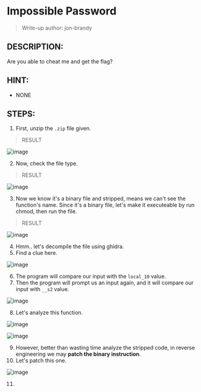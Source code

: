 # Impossible Password
> Write-up author: jon-brandy
## DESCRIPTION:
Are you able to cheat me and get the flag?
## HINT:
- NONE
## STEPS:
1. First, unzip the `.zip` file given.

> RESULT

![image](https://user-images.githubusercontent.com/70703371/208129090-784d9df3-a66f-404c-bb37-3276d2fc4474.png)


2. Now, check the file type.

> RESULT

![image](https://user-images.githubusercontent.com/70703371/208129195-3604916d-566c-4438-a97b-a3debcb68a18.png)


3. Now we know it's a binary file and stripped, means we can't see the function's name. Since it's a binary file, let's make it executeable by run chmod, then run the file.

> RESULT

![image](https://user-images.githubusercontent.com/70703371/208129406-d09f7b90-0781-4e39-8b73-e2c78feb6ecf.png)


4. Hmm.. let's decompile the file using ghidra.
5. Find a clue here.

![image](https://user-images.githubusercontent.com/70703371/208130523-59086866-395b-4b45-948e-773b1a8dee01.png)


6. The program will compare our input with the `local_10` value.
7. Then the program will prompt us an input again, and it will compare our input with `__s2` value.

![image](https://user-images.githubusercontent.com/70703371/208130909-4d17f40b-6018-4c31-aa6b-7add255f0fbc.png)


8. Let's analyze this function.

![image](https://user-images.githubusercontent.com/70703371/208131063-56205631-7b75-4128-b1ae-1ac97370cee6.png)


![image](https://user-images.githubusercontent.com/70703371/208131171-bc4830da-22e0-470c-af4c-f0eab1a7bb69.png)


9. However, better than wasting time analyze the stripped code, in reverse engineering we may **patch the binary instruction**.
10. Let's patch this one.

![image](https://user-images.githubusercontent.com/70703371/208133316-e8a6b26b-f062-4b14-9c02-8372a1318704.png)


11. 
